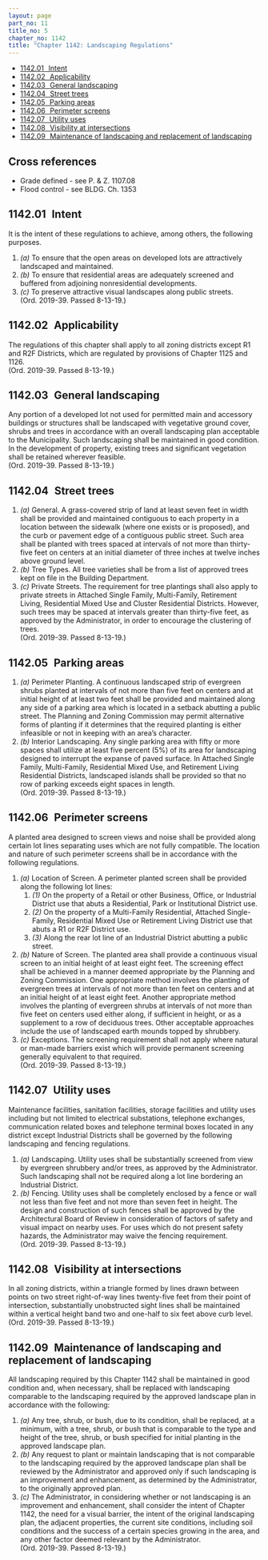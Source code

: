 ```yaml
---
layout: page
part_no: 11
title_no: 5
chapter_no: 1142
title: "Chapter 1142: Landscaping Regulations"
---
```


* [1142.01   Intent](#114201-intent)
* [1142.02   Applicability](#114202-applicability)
* [1142.03   General landscaping](#114203-general-landscaping)
* [1142.04   Street trees](#114204-street-trees)
* [1142.05   Parking areas](#114205-parking-areas)
* [1142.06   Perimeter screens](#114206-perimeter-screens)
* [1142.07   Utility uses](#114207-utility-uses)
* [1142.08   Visibility at intersections](#114208-visibility-at-intersections)
* [1142.09   Maintenance of landscaping and replacement of landscaping](#114209-maintenance-of-landscaping-and-replacement-of-landscaping)

## Cross references

* Grade defined - see P. & Z. 1107.08
* Flood control - see BLDG. Ch. 1353

## 1142.01   Intent

It is the intent of these regulations to achieve, among others, the
following purposes.

1. _(a)_ To ensure that the open areas on developed lots are attractively
landscaped and maintained.
2. _(b)_ To ensure that residential areas are adequately screened and buffered
from adjoining nonresidential developments.
3. _(c)_ To preserve attractive visual landscapes along public streets.  
(Ord. 2019-39. Passed 8-13-19.)

## 1142.02   Applicability

The regulations of this chapter shall apply to all zoning districts except
R1 and R2F Districts, which are regulated by provisions of Chapter 1125 and
1126.  
(Ord. 2019-39. Passed 8-13-19.)

## 1142.03   General landscaping

Any portion of a developed lot not used for permitted main and accessory
buildings or structures shall be landscaped with vegetative ground cover, shrubs
and trees in accordance with an overall landscaping plan acceptable to the
Municipality. Such landscaping shall be maintained in good condition. In the
development of property, existing trees and significant vegetation shall be
retained wherever feasible.  
(Ord. 2019-39. Passed 8-13-19.)

## 1142.04   Street trees

1. _(a)_ General. A grass-covered strip of land at least seven feet in width
shall be provided and maintained contiguous to each property in a location
between the sidewalk (where one exists or is proposed), and the curb or
pavement edge of a contiguous public street. Such area shall be planted with
trees spaced at intervals of not more than thirty-five feet on centers at an
initial diameter of three inches at twelve inches above ground level.
2. _(b)_ Tree Types. All tree varieties shall be from a list of approved trees
kept on file in the Building Department.
3. _(c)_ Private Streets. The requirement for tree plantings shall also apply
to private streets in Attached Single Family, Multi-Family, Retirement Living,
Residential Mixed Use and Cluster Residential Districts. However, such trees
may be spaced at intervals greater than thirty-five feet, as approved by the
Administrator, in order to encourage the clustering of trees.  
(Ord. 2019-39. Passed 8-13-19.)

## 1142.05   Parking areas

1. _(a)_ Perimeter Planting. A continuous landscaped strip of evergreen shrubs
planted at intervals of not more than five feet on centers and at initial
height of at least two feet shall be provided and maintained along any side of
a parking area which is located in a setback abutting a public street. The
Planning and Zoning Commission may permit alternative forms of planting if it
determines that the required planting is either infeasible or not in keeping
with an area’s character.
2. _(b)_ Interior Landscaping. Any single parking area with fifty or more
spaces shall utilize at least five percent (5%) of its area for landscaping
designed to interrupt the expanse of paved surface. In Attached Single Family,
Multi-Family, Residential Mixed Use, and Retirement Living Residential
Districts, landscaped islands shall be provided so that no row of parking
exceeds eight spaces in length.  
(Ord. 2019-39. Passed 8-13-19.)

## 1142.06   Perimeter screens

A planted area designed to screen views and noise shall be provided along
certain lot lines separating uses which are not fully compatible. The location
and nature of such perimeter screens shall be in accordance with the following
regulations.

1. _(a)_ Location of Screen. A perimeter planted screen shall be provided along
the following lot lines:
    1. _(1)_ On the property of a Retail or other Business, Office, or
Industrial District use that abuts a Residential, Park or Institutional
District use.
    2. _(2)_ On the property of a Multi-Family Residential, Attached Single-
Family, Residential Mixed Use or Retirement Living District use that abuts a R1
or R2F District use.
    3. _(3)_ Along the rear lot line of an Industrial District abutting a public
street.
2. _(b)_ Nature of Screen. The planted area shall provide a continuous visual
screen to an initial height of at least eight feet. The screening effect shall
be achieved in a manner deemed appropriate by the Planning and Zoning
Commission. One appropriate method involves the planting of evergreen trees at
intervals of not more than ten feet on centers and at an initial height of at
least eight feet. Another appropriate method involves the planting of evergreen
shrubs at intervals of not more than five feet on centers used either along, if
sufficient in height, or as a supplement to a row of deciduous trees. Other
acceptable approaches include the use of landscaped earth mounds topped by
shrubbery.
3. _(c)_ Exceptions. The screening requirement shall not apply where natural or
man-made barriers exist which will provide permanent screening generally
equivalent to that required.  
(Ord. 2019-39. Passed 8-13-19.)

## 1142.07   Utility uses

Maintenance facilities, sanitation facilities, storage facilities and utility
uses including but not limited to electrical substations, telephone exchanges,
communication related boxes and telephone terminal boxes located in any district
except Industrial Districts shall be governed by the following landscaping and
fencing regulations.

1. _(a)_ Landscaping. Utility uses shall be substantially screened from view by
evergreen shrubbery and/or trees, as approved by the Administrator. Such
landscaping shall not be required along a lot line bordering an Industrial
District.
2. _(b)_ Fencing. Utility uses shall be completely enclosed by a fence or wall
not less than five feet and not more than seven feet in height. The design and
construction of such fences shall be approved by the Architectural Board of
Review in consideration of factors of safety and visual impact on nearby uses.
For uses which do not present safety hazards, the Administrator may waive the
fencing requirement.  
(Ord. 2019-39. Passed 8-13-19.)

## 1142.08   Visibility at intersections

In all zoning districts, within a triangle formed by lines drawn between points
on two street right-of-way lines twenty-five feet from their point of
intersection, substantially unobstructed sight lines shall be maintained within
a vertical height band two and one-half to six feet above curb level.  
(Ord. 2019-39. Passed 8-13-19.)

## 1142.09   Maintenance of landscaping and replacement of landscaping

All landscaping required by this Chapter 1142 shall be maintained in good
condition and, when necessary, shall be replaced with landscaping comparable to
the landscaping required by the approved landscape plan in accordance with the
following:

1. _(a)_ Any tree, shrub, or bush, due to its condition, shall be replaced, at
a minimum, with a tree, shrub, or bush that is comparable to the type and
height of the tree, shrub, or bush specified for initial planting in the
approved landscape plan.
2. _(b)_ Any request to plant or maintain landscaping that is not comparable to
the landscaping required by the approved landscape plan shall be reviewed by
the Administrator and approved only if such landscaping is an improvement and
enhancement, as determined by the Administrator, to the originally approved
plan.
3. _(c)_ The Administrator, in considering whether or not landscaping is an
improvement and enhancement, shall consider the intent of Chapter 1142, the need
for a visual barrier, the intent of the original landscaping plan, the adjacent
properties, the current site conditions, including soil conditions and the
success of a certain species growing in the area, and any other factor deemed
relevant by the Administrator.  
(Ord. 2019-39. Passed 8-13-19.)
